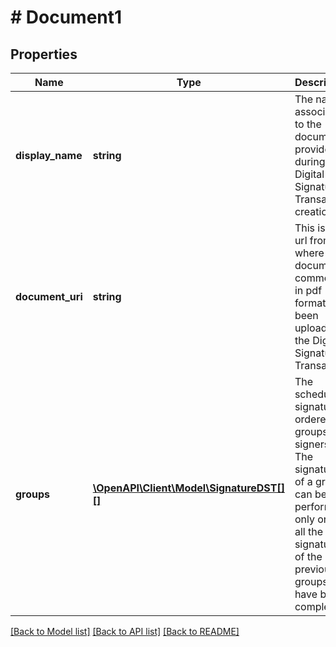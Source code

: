 # # Document1

## Properties

Name | Type | Description | Notes
------------ | ------------- | ------------- | -------------
**display_name** | **string** | The name associated to the document, provided during the Digital Signature Transaction creation | [optional] 
**document_uri** | **string** | This is the url from where the document, commonly in pdf format, has been uploaded to the Digital Signature Transaction | [optional] 
**groups** | [**\OpenAPI\Client\Model\SignatureDST[][]**](array.md) | The scheduled signatures ordered as groups of signers. The signatures of a group can be performed only once all the signatures of the previous groups have been completed | [optional] 

[[Back to Model list]](../../README.md#documentation-for-models) [[Back to API list]](../../README.md#documentation-for-api-endpoints) [[Back to README]](../../README.md)


